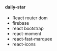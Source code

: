 #### daily-star
* React router dom
* firebase 
* react bootstrap
* react-moment
* react-fast-marquee
* react-icons
